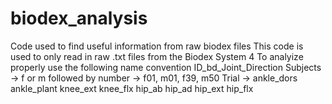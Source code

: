 # biodex_analysis
Code used to find useful information from raw biodex files
This code is used to only read in raw .txt files from the Biodex System 4
To analyize properly use the following name convention ID_bd_Joint_Direction
Subjects -> f or m followed by number -> f01, m01, f39, m50
Trial -> ankle_dors ankle_plant knee_ext knee_flx hip_ab hip_ad hip_ext hip_flx

